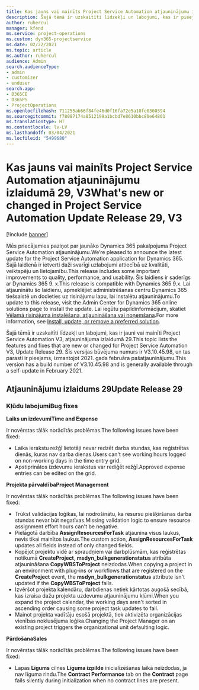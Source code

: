 ```yaml
---
title: Kas jauns vai mainīts Project Service Automation atjauninājumu izlaidumā 29, V3
description: Šajā tēmā ir uzskaitīti līdzekļi un labojumi, kas ir pieejami Project Service Automation atjauninājumu izlaidumā 29, V3.
author: ruhercul
manager: kfend
ms.service: project-operations
ms.custom: dyn365-projectservice
ms.date: 02/22/2021
ms.topic: article
ms.author: ruhercul
audience: Admin
search.audienceType:
- admin
- customizer
- enduser
search.app:
- D365CE
- D365PS
- ProjectOperations
ms.openlocfilehash: 711255ab66f84fe46d0f16fa72e5a10fe0360394
ms.sourcegitcommit: f78087174a8512199a1bcbd7e8610bbc80e64801
ms.translationtype: HT
ms.contentlocale: lv-LV
ms.lasthandoff: 03/04/2021
ms.locfileid: "5499680"
---
```

# <a name="whats-new-or-changed-in-project-service-automation-update-release-29-v3"></a><span data-ttu-id="61f06-103">Kas jauns vai mainīts Project Service Automation atjauninājumu izlaidumā 29, V3</span><span class="sxs-lookup"><span data-stu-id="61f06-103">What's new or changed in Project Service Automation Update Release 29, V3</span></span>

[!include [banner](../includes/psa-now-project-operations.md)]

<span data-ttu-id="61f06-104">Mēs priecājamies paziņot par jaunāko Dynamics 365 pakalpojuma Project Service Automation atjauninājumu.</span><span class="sxs-lookup"><span data-stu-id="61f06-104">We’re pleased to announce the latest update for the Project Service Automation application for Dynamics 365.</span></span> <span data-ttu-id="61f06-105">Šajā laidienā ir ietverti daži svarīgi uzlabojumi attiecībā uz kvalitāti, veiktspēju un lietojamību.</span><span class="sxs-lookup"><span data-stu-id="61f06-105">This release includes some important improvements to quality, performance, and usability.</span></span> <span data-ttu-id="61f06-106">Šis laidiens ir saderīgs ar Dynamics 365 9. x.</span><span class="sxs-lookup"><span data-stu-id="61f06-106">This release is compatible with Dynamics 365 9.x.</span></span> <span data-ttu-id="61f06-107">Lai atjauninātu šo laidienu, apmeklējiet administrēšanas centru Dynamics 365 tiešsaistē un dodieties uz risinājumu lapu, lai instalētu atjauninājumu.</span><span class="sxs-lookup"><span data-stu-id="61f06-107">To update to this release, visit the Admin Center for Dynamics 365 online solutions page to install the update.</span></span> <span data-ttu-id="61f06-108">Lai iegūtu papildinformācijum, skatiet [Vēlamā risinājuma instalēšana, atjaunināšana vai noņemšana](https://docs.microsoft.com/power-platform/admin/install-remove-preferred-solution).</span><span class="sxs-lookup"><span data-stu-id="61f06-108">For more information, see [Install, update, or remove a preferred solution](https://docs.microsoft.com/power-platform/admin/install-remove-preferred-solution).</span></span>

<span data-ttu-id="61f06-109">Šajā tēmā ir uzskaitīti līdzekļi un labojumi, kas ir jauni vai mainīti Project Service Automation V3, atjauninājuma izlaidumā 29.</span><span class="sxs-lookup"><span data-stu-id="61f06-109">This topic lists the features and fixes that are new or changed for Project Service Automation V3, Update Release 29.</span></span> <span data-ttu-id="61f06-110">Šīs versijas būvējuma numurs ir V3.10.45.98, un tas parasti ir pieejams, izmantojot 2021. gada februāra pašatjauninājumu.</span><span class="sxs-lookup"><span data-stu-id="61f06-110">This version has a build number of V3.10.45.98 and is generally available through a self-update in February 2021.</span></span>

## <a name="update-release-29"></a><span data-ttu-id="61f06-111">Atjauninājumu izlaidums 29</span><span class="sxs-lookup"><span data-stu-id="61f06-111">Update Release 29</span></span>

### <a name="bug-fixes"></a><span data-ttu-id="61f06-112">Kļūdu labojumi</span><span class="sxs-lookup"><span data-stu-id="61f06-112">Bug fixes</span></span>

<span data-ttu-id="61f06-113">**Laiks un izdevumi**</span><span class="sxs-lookup"><span data-stu-id="61f06-113">**Time and Expense**</span></span>

<span data-ttu-id="61f06-114">Ir novērstas tālāk norādītās problēmas.</span><span class="sxs-lookup"><span data-stu-id="61f06-114">The following issues have been fixed:</span></span>

- <span data-ttu-id="61f06-115">Laika ierakstu režģī lietotāji nevar redzēt darba stundas, kas reģistrētas dienās, kuras nav darba dienas.</span><span class="sxs-lookup"><span data-stu-id="61f06-115">Users can't see working hours logged on non-working days in the time entry grid.</span></span>
- <span data-ttu-id="61f06-116">Apstiprinātos izdevumu ierakstus var rediģēt režģī.</span><span class="sxs-lookup"><span data-stu-id="61f06-116">Approved expense entries can be edited on the grid.</span></span>

<span data-ttu-id="61f06-117">**Projekta pārvaldība**</span><span class="sxs-lookup"><span data-stu-id="61f06-117">**Project Management**</span></span>

<span data-ttu-id="61f06-118">Ir novērstas tālāk norādītās problēmas.</span><span class="sxs-lookup"><span data-stu-id="61f06-118">The following issues have been fixed:</span></span>

- <span data-ttu-id="61f06-119">Trūkst validācijas loģikas, lai nodrošinātu, ka resursu piešķiršanas darba stundas nevar būt negatīvas.</span><span class="sxs-lookup"><span data-stu-id="61f06-119">Missing validation logic to ensure resource assignment effort hours can't be negative.</span></span>
- <span data-ttu-id="61f06-120">Pielāgotā darbība **AssignResourcesForTask** atjaunina visus laukus, nevis tikai mainītos laukus.</span><span class="sxs-lookup"><span data-stu-id="61f06-120">The custom action, **AssignResourcesForTask** updates all fields instead of only changed fields.</span></span>
- <span data-ttu-id="61f06-121">Kopējot projektu vidē ar spraudņiem vai darbplūsmām, kas reģistrētas notikumā **CreateProject**, **msdyn_bulkgenerationstatus** atribūta atjaunināšana **CopyWBSToProject** neizdodas.</span><span class="sxs-lookup"><span data-stu-id="61f06-121">When copying a project in an environment with plug-ins or workflows that are registered on the **CreateProject** event, the **msdyn_bulkgenerationstatus** attribute isn't updated if the **CopyWBSToProject** fails.</span></span>
- <span data-ttu-id="61f06-122">Izvēršot projekta kalendāru, darbdienas netiek kārtotas augošā secībā, kas izraisa dažu projekta uzdevumu atjauninājumu kļūmi.</span><span class="sxs-lookup"><span data-stu-id="61f06-122">When you expand the project calendar, the working days aren't sorted in ascending order causing some project task updates to fail.</span></span>
- <span data-ttu-id="61f06-123">Mainot projekta vadītāju esošā projektā, tiek aktivizēta organizācijas vienības noklusējuma loģika.</span><span class="sxs-lookup"><span data-stu-id="61f06-123">Changing the Project Manager on an existing project triggers the organizational unit defaulting logic.</span></span>

<span data-ttu-id="61f06-124">**Pārdošana**</span><span class="sxs-lookup"><span data-stu-id="61f06-124">**Sales**</span></span>

<span data-ttu-id="61f06-125">Ir novērstas tālāk norādītās problēmas.</span><span class="sxs-lookup"><span data-stu-id="61f06-125">The following issues have been fixed:</span></span>

- <span data-ttu-id="61f06-126">Lapas **Līgums** cilnes **Līguma izpilde** inicializēšanas laikā neizdodas, ja nav līguma rindu.</span><span class="sxs-lookup"><span data-stu-id="61f06-126">The **Contract Performance** tab on the **Contract** page fails silently during initialization when no contract lines are present.</span></span>
